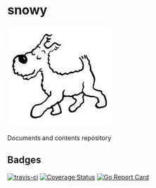 # snowy

![snowy](images/snowy.jpg)

Documents and contents repository

## Badges

[![travis-ci](https://travis-ci.org/trussle/snowy.svg?branch=master)](https://travis-ci.org/trussle/snowy)
[![Coverage Status](https://coveralls.io/repos/github/trussle/snowy/badge.svg?branch=master)](https://coveralls.io/github/trussle/snowy?branch=master)
[![Go Report Card](https://goreportcard.com/badge/github.com/trussle/snowy)](https://goreportcard.com/report/github.com/trussle/snowy)
